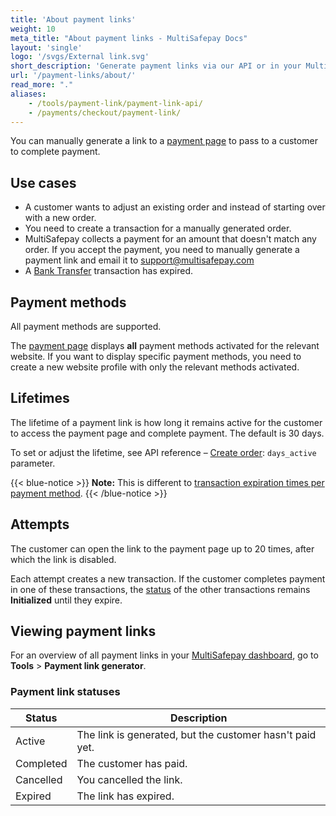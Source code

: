 ```yaml
---
title: 'About payment links'
weight: 10
meta_title: "About payment links - MultiSafepay Docs"
layout: 'single'
logo: '/svgs/External link.svg'
short_description: 'Generate payment links via our API or in your MultiSafepay dashboard.'
url: '/payment-links/about/'
read_more: "."
aliases:
    - /tools/payment-link/payment-link-api/
    - /payments/checkout/payment-link/
---
```


You can manually generate a link to a [payment page](/payment-pages/) to pass to a customer to complete payment. 

## Use cases 

- A customer wants to adjust an existing order and instead of starting over with a new order.
- You need to create a transaction for a manually generated order.
- MultiSafepay collects a payment for an amount that doesn't match any order. If you accept the payment, you need to manually generate a payment link and email it to <support@multisafepay.com>
- A [Bank Transfer](/payment-methods/bank-transfer/) transaction has expired.

## Payment methods

All payment methods are supported. 

The [payment page](/payment-pages/) displays **all** payment methods activated for the relevant website. If&nbsp;you want to display specific payment methods, you need to create a new website profile with only the relevant methods activated. 

## Lifetimes

The lifetime of a payment link is how long it remains active for the customer to access the payment page and complete payment. The default is 30 days. 

To set or adjust the lifetime, see API reference – [Create order](https://docs-api.multisafepay.com/reference/createorder): `days_active` parameter.

{{< blue-notice >}} **Note:** This is different to [transaction expiration times per payment method](/developer/transaction-expiration/). {{< /blue-notice >}} 

## Attempts 
The customer can open the link to the payment page up to 20 times, after which the link is disabled.

Each attempt creates a new transaction. If the customer completes payment in one of these transactions, the [status](/about-payments/multisafepay-statuses/) of the other transactions remains **Initialized** until they expire.

## Viewing payment links

For an overview of all payment links in your [MultiSafepay dashboard](https://merchant.multisafepay.com), go to **Tools** > **Payment link generator**.

### Payment link statuses

| Status | Description |
|---|---|
| Active | The link is generated, but the customer hasn't paid yet.  | 
| Completed | The customer has paid. | 
| Cancelled | You cancelled the link.| 
| Expired | The link has expired.  | 